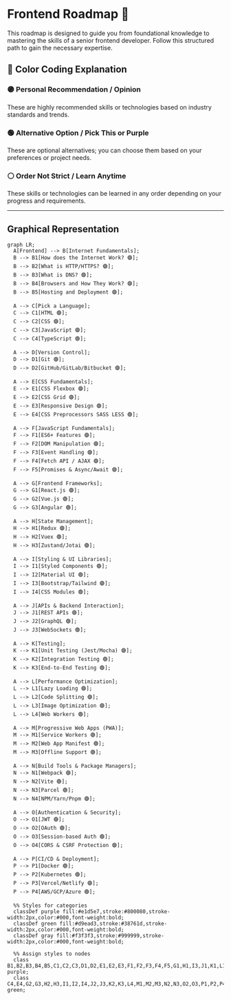 # Frontend Roadmap 🚀

This roadmap is designed to guide you from foundational knowledge to mastering the skills of a senior frontend developer. Follow this structured path to gain the necessary expertise.

## **🎨 Color Coding Explanation**

### **🟣 Personal Recommendation / Opinion**
These are highly recommended skills or technologies based on industry standards and trends.

### **🟢 Alternative Option / Pick This or Purple**
These are optional alternatives; you can choose them based on your preferences or project needs.

### **⚪ Order Not Strict / Learn Anytime**
These skills or technologies can be learned in any order depending on your progress and requirements.

---

## **Graphical Representation**

```mermaid
graph LR;
  A[Frontend] --> B[Internet Fundamentals];
  B --> B1[How does the Internet Work? 🟣];
  B --> B2[What is HTTP/HTTPS? 🟣];
  B --> B3[What is DNS? 🟣];
  B --> B4[Browsers and How They Work? 🟣];
  B --> B5[Hosting and Deployment 🟣];

  A --> C[Pick a Language];
  C --> C1[HTML 🟣];
  C --> C2[CSS 🟣];
  C --> C3[JavaScript 🟣];
  C --> C4[TypeScript 🟢];
  
  A --> D[Version Control];
  D --> D1[Git 🟣];
  D --> D2[GitHub/GitLab/Bitbucket 🟣];

  A --> E[CSS Fundamentals];
  E --> E1[CSS Flexbox 🟣];
  E --> E2[CSS Grid 🟣];
  E --> E3[Responsive Design 🟣];
  E --> E4[CSS Preprocessors SASS LESS 🟢];

  A --> F[JavaScript Fundamentals];
  F --> F1[ES6+ Features 🟣];
  F --> F2[DOM Manipulation 🟣];
  F --> F3[Event Handling 🟣];
  F --> F4[Fetch API / AJAX 🟣];
  F --> F5[Promises & Async/Await 🟣];

  A --> G[Frontend Frameworks];
  G --> G1[React.js 🟣];
  G --> G2[Vue.js 🟢];
  G --> G3[Angular 🟢];

  A --> H[State Management];
  H --> H1[Redux 🟣];
  H --> H2[Vuex 🟢];
  H --> H3[Zustand/Jotai 🟢];

  A --> I[Styling & UI Libraries];
  I --> I1[Styled Components 🟢];
  I --> I2[Material UI 🟢];
  I --> I3[Bootstrap/Tailwind 🟣];
  I --> I4[CSS Modules 🟢];
  
  A --> J[APIs & Backend Interaction];
  J --> J1[REST APIs 🟣];
  J --> J2[GraphQL 🟢];
  J --> J3[WebSockets 🟢];

  A --> K[Testing];
  K --> K1[Unit Testing (Jest/Mocha) 🟣];
  K --> K2[Integration Testing 🟢];
  K --> K3[End-to-End Testing 🟢];

  A --> L[Performance Optimization];
  L --> L1[Lazy Loading 🟣];
  L --> L2[Code Splitting 🟣];
  L --> L3[Image Optimization 🟣];
  L --> L4[Web Workers 🟢];
  
  A --> M[Progressive Web Apps (PWA)];
  M --> M1[Service Workers 🟢];
  M --> M2[Web App Manifest 🟢];
  M --> M3[Offline Support 🟢];
  
  A --> N[Build Tools & Package Managers];
  N --> N1[Webpack 🟣];
  N --> N2[Vite 🟢];
  N --> N3[Parcel 🟢];
  N --> N4[NPM/Yarn/Pnpm 🟣];

  A --> O[Authentication & Security];
  O --> O1[JWT 🟣];
  O --> O2[OAuth 🟢];
  O --> O3[Session-based Auth 🟢];
  O --> O4[CORS & CSRF Protection 🟣];

  A --> P[CI/CD & Deployment];
  P --> P1[Docker 🟢];
  P --> P2[Kubernetes 🟢];
  P --> P3[Vercel/Netlify 🟣];
  P --> P4[AWS/GCP/Azure 🟢];

  %% Styles for categories
  classDef purple fill:#e1d5e7,stroke:#800080,stroke-width:2px,color:#000,font-weight:bold;
  classDef green fill:#d9ead3,stroke:#38761d,stroke-width:2px,color:#000,font-weight:bold;
  classDef gray fill:#f3f3f3,stroke:#999999,stroke-width:2px,color:#000,font-weight:bold;

  %% Assign styles to nodes
  class B1,B2,B3,B4,B5,C1,C2,C3,D1,D2,E1,E2,E3,F1,F2,F3,F4,F5,G1,H1,I3,J1,K1,L1,L2,L3,N1,N4,O1,O4,P3 purple;
  class C4,E4,G2,G3,H2,H3,I1,I2,I4,J2,J3,K2,K3,L4,M1,M2,M3,N2,N3,O2,O3,P1,P2,P4 green;
```
